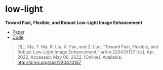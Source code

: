 # low-light

**Toward Fast, Flexible, and Robust Low-Light Image Enhancement**
* [Paper](http://arxiv.org/pdf/2204.10137)
* [Code](https://github.com/vis-opt-group/SCI)
> [1]L. Ma, T. Ma, R. Liu, X. Fan, and Z. Luo, “Toward Fast, Flexible, and Robust Low-Light Image Enhancement,” arXiv:2204.10137 [cs], Apr. 2022, Accessed: May 06, 2022. [Online]. Available: http://arxiv.org/abs/2204.10137

